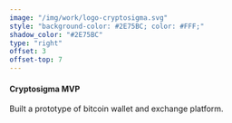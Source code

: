 ```yaml
---
image: "/img/work/logo-cryptosigma.svg"
style: "background-color: #2E75BC; color: #FFF;"
shadow_color: "#2E75BC"
type: "right"
offset: 3
offset-top: 7
---
```

#### Cryptosigma MVP
Built a prototype of bitcoin wallet and exchange platform.
